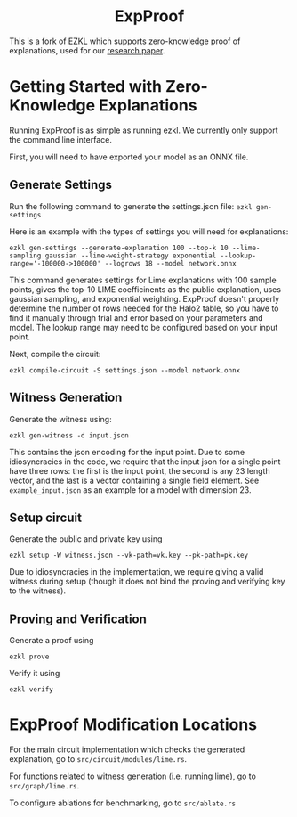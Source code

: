 <h1 align="center">
ExpProof
</h1>

This is a fork of [EZKL](https://github.com/zkonduit/ezkl) which supports zero-knowledge proof of explanations,
used for our [research paper](https://arxiv.org/abs/2502.03773). 

# Getting Started with Zero-Knowledge Explanations

Running ExpProof is as simple as running ezkl. We currently only support the command line interface.

First, you will need to have exported your model as an ONNX file.

## Generate Settings

Run the following command to generate the settings.json file:
`ezkl gen-settings`

Here is an example with the types of settings you will need for explanations:

`ezkl gen-settings --generate-explanation 100 --top-k 10 --lime-sampling gaussian --lime-weight-strategy exponential --lookup-range='-100000->100000' --logrows 18 --model network.onnx`

This command generates settings for Lime explanations with 100 sample points, gives the top-10 LIME
coefficinents as the public explanation, uses gaussian sampling, and exponential weighting.
ExpProof doesn't properly determine the number of rows needed for the Halo2 table, so you
have to find it manually through trial and error based on your parameters and model.
The lookup range may need to be configured based on your input point.

Next, compile the circuit:

`ezkl compile-circuit -S settings.json --model network.onnx`

## Witness Generation

Generate the witness using:

`ezkl gen-witness -d input.json`

This contains the json encoding for the input point. Due to some idiosyncracies in the code,
we require that the input json for a single point have three rows: the first is the input point, the second
is any 23 length vector, and the last is a vector containing a single field element.
See `example_input.json` as an example for a model with dimension 23.

## Setup circuit

Generate the public and private key using

`ezkl setup -W witness.json --vk-path=vk.key --pk-path=pk.key`

Due to idiosyncracies in the implementation, we require giving a valid witness
during setup (though it does not bind the proving and verifying key to the witness).

## Proving and Verification

Generate a proof using

`ezkl prove`

Verify it using

`ezkl verify`

# ExpProof Modification Locations

For the main circuit implementation which checks the generated explanation,
go to `src/circuit/modules/lime.rs`.

For functions related to witness generation (i.e. running lime),
go to `src/graph/lime.rs`.

To configure ablations for benchmarking, go to `src/ablate.rs`
